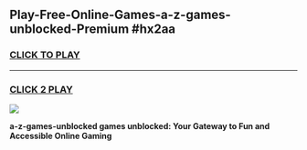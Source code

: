 
## Play-Free-Online-Games-a-z-games-unblocked-Premium #hx2aa
<h3>
<a href="https://premium.freeplayer.one?title=a-z-games-unblocked&ref=8M">CLICK TO PLAY</a></h3>
<hr>

<h3>
<a href="https://premium.freeplayer.one?title=a-z-games-unblocked&ref=8M">CLICK 2 PLAY</a>
  
</h3>

<a href="https://premium.freeplayer.one?title=a-z-games-unblocked&ref=8M"><img src="https://clearcache.store/games.png"></a>


**a-z-games-unblocked games unblocked: Your Gateway to Fun and Accessible Online Gaming**
